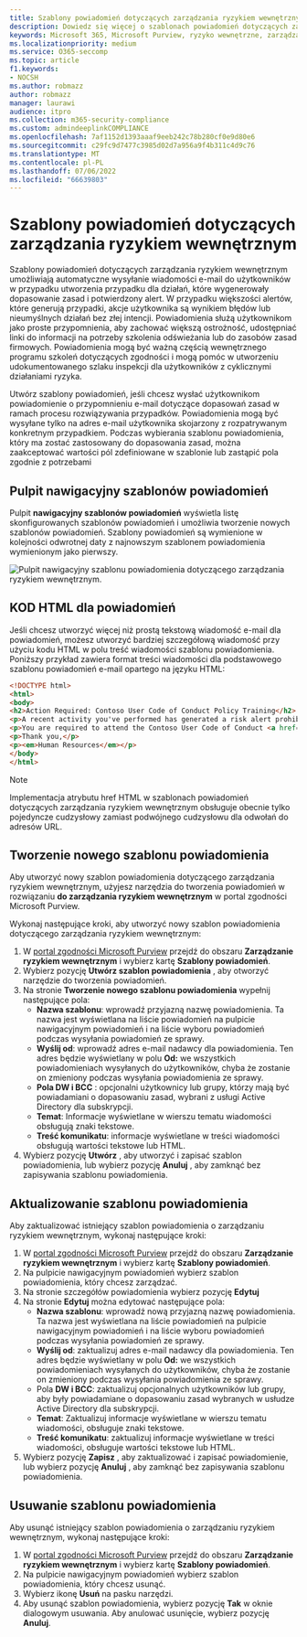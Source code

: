 ```yaml
---
title: Szablony powiadomień dotyczących zarządzania ryzykiem wewnętrznym
description: Dowiedz się więcej o szablonach powiadomień dotyczących zarządzania ryzykiem wewnętrznym w usłudze Microsoft Purview
keywords: Microsoft 365, Microsoft Purview, ryzyko wewnętrzne, zarządzanie ryzykiem, zgodność
ms.localizationpriority: medium
ms.service: O365-seccomp
ms.topic: article
f1.keywords:
- NOCSH
ms.author: robmazz
author: robmazz
manager: laurawi
audience: itpro
ms.collection: m365-security-compliance
ms.custom: admindeeplinkCOMPLIANCE
ms.openlocfilehash: 7af1152d1393aaaf9eeb242c78b280cf0e9d80e6
ms.sourcegitcommit: c29fc9d7477c3985d02d7a956a9f4b311c4d9c76
ms.translationtype: MT
ms.contentlocale: pl-PL
ms.lasthandoff: 07/06/2022
ms.locfileid: "66639803"
---
```

# <a name="insider-risk-management-notice-templates"></a>Szablony powiadomień dotyczących zarządzania ryzykiem wewnętrznym

Szablony powiadomień dotyczących zarządzania ryzykiem wewnętrznym umożliwiają automatyczne wysyłanie wiadomości e-mail do użytkowników w przypadku utworzenia przypadku dla działań, które wygenerowały dopasowanie zasad i potwierdzony alert. W przypadku większości alertów, które generują przypadki, akcje użytkownika są wynikiem błędów lub nieumyślnych działań bez złej intencji. Powiadomienia służą użytkownikom jako proste przypomnienia, aby zachować większą ostrożność, udostępniać linki do informacji na potrzeby szkolenia odświeżania lub do zasobów zasad firmowych. Powiadomienia mogą być ważną częścią wewnętrznego programu szkoleń dotyczących zgodności i mogą pomóc w utworzeniu udokumentowanego szlaku inspekcji dla użytkowników z cyklicznymi działaniami ryzyka.

Utwórz szablony powiadomień, jeśli chcesz wysłać użytkownikom powiadomienie o przypomnieniu e-mail dotyczące dopasowań zasad w ramach procesu rozwiązywania przypadków. Powiadomienia mogą być wysyłane tylko na adres e-mail użytkownika skojarzony z rozpatrywanym konkretnym przypadkiem. Podczas wybierania szablonu powiadomienia, który ma zostać zastosowany do dopasowania zasad, można zaakceptować wartości pól zdefiniowane w szablonie lub zastąpić pola zgodnie z potrzebami

## <a name="notice-templates-dashboard"></a>Pulpit nawigacyjny szablonów powiadomień

Pulpit **nawigacyjny szablonów powiadomień** wyświetla listę skonfigurowanych szablonów powiadomień i umożliwia tworzenie nowych szablonów powiadomień. Szablony powiadomień są wymienione w kolejności odwrotnej daty z najnowszym szablonem powiadomienia wymienionym jako pierwszy.

![Pulpit nawigacyjny szablonu powiadomienia dotyczącego zarządzania ryzykiem wewnętrznym.](../media/insider-risk-notices-dashboard.png)

## <a name="html-for-notices"></a>KOD HTML dla powiadomień

Jeśli chcesz utworzyć więcej niż prostą tekstową wiadomość e-mail dla powiadomień, możesz utworzyć bardziej szczegółową wiadomość przy użyciu kodu HTML w polu treść wiadomości szablonu powiadomienia. Poniższy przykład zawiera format treści wiadomości dla podstawowego szablonu powiadomień e-mail opartego na języku HTML:

```HTML
<!DOCTYPE html>
<html>
<body>
<h2>Action Required: Contoso User Code of Conduct Policy Training</h2>
<p>A recent activity you've performed has generated a risk alert prohibited by the Contoso User <a href='https://www.contoso.com'>Code of Conduct Policy</a>.</p>
<p>You are required to attend the Contoso User Code of Conduct <a href='https://www.contoso.com'>training</a> within the next 14 days. Please contact <a href='mailto:hr@contoso.com'>Human Resources</a> with any questions about this training request.</p>
<p>Thank you,</p>
<p><em>Human Resources</em></p>
</body>
</html>
```

> [!NOTE]
> Implementacja atrybutu href HTML w szablonach powiadomień dotyczących zarządzania ryzykiem wewnętrznym obsługuje obecnie tylko pojedyncze cudzysłowy zamiast podwójnego cudzysłowu dla odwołań do adresów URL.

## <a name="create-a-new-notice-template"></a>Tworzenie nowego szablonu powiadomienia

Aby utworzyć nowy szablon powiadomienia dotyczącego zarządzania ryzykiem wewnętrznym, użyjesz narzędzia do tworzenia powiadomień w rozwiązaniu **do zarządzania ryzykiem wewnętrznym** w portal zgodności Microsoft Purview.

Wykonaj następujące kroki, aby utworzyć nowy szablon powiadomienia dotyczącego zarządzania ryzykiem wewnętrznym:

1. W [portal zgodności Microsoft Purview](https://compliance.microsoft.com) przejdź do obszaru **Zarządzanie ryzykiem wewnętrznym** i wybierz kartę **Szablony powiadomień**.
2. Wybierz pozycję **Utwórz szablon powiadomienia** , aby otworzyć narzędzie do tworzenia powiadomień.
3. Na stronie **Tworzenie nowego szablonu powiadomienia** wypełnij następujące pola:
    - **Nazwa szablonu**: wprowadź przyjazną nazwę powiadomienia. Ta nazwa jest wyświetlana na liście powiadomień na pulpicie nawigacyjnym powiadomień i na liście wyboru powiadomień podczas wysyłania powiadomień ze sprawy.
    - **Wyślij od**: wprowadź adres e-mail nadawcy dla powiadomienia. Ten adres będzie wyświetlany w polu **Od:** we wszystkich powiadomieniach wysyłanych do użytkowników, chyba że zostanie on zmieniony podczas wysyłania powiadomienia ze sprawy.
    - **Pola DW i BCC** : opcjonalni użytkownicy lub grupy, którzy mają być powiadamiani o dopasowaniu zasad, wybrani z usługi Active Directory dla subskrypcji.
    - **Temat**: Informacje wyświetlane w wierszu tematu wiadomości obsługują znaki tekstowe.
    - **Treść komunikatu**: informacje wyświetlane w treści wiadomości obsługują wartości tekstowe lub HTML.
4. Wybierz pozycję **Utwórz** , aby utworzyć i zapisać szablon powiadomienia, lub wybierz pozycję **Anuluj** , aby zamknąć bez zapisywania szablonu powiadomienia.

## <a name="update-a-notice-template"></a>Aktualizowanie szablonu powiadomienia

Aby zaktualizować istniejący szablon powiadomienia o zarządzaniu ryzykiem wewnętrznym, wykonaj następujące kroki:

1. W [portal zgodności Microsoft Purview](https://compliance.microsoft.com) przejdź do obszaru **Zarządzanie ryzykiem wewnętrznym** i wybierz kartę **Szablony powiadomień**.
2. Na pulpicie nawigacyjnym powiadomień wybierz szablon powiadomienia, który chcesz zarządzać.
3. Na stronie szczegółów powiadomienia wybierz pozycję **Edytuj**
4. Na stronie **Edytuj** można edytować następujące pola:
    - **Nazwa szablonu**: wprowadź nową przyjazną nazwę powiadomienia. Ta nazwa jest wyświetlana na liście powiadomień na pulpicie nawigacyjnym powiadomień i na liście wyboru powiadomień podczas wysyłania powiadomień ze sprawy.
    - **Wyślij od**: zaktualizuj adres e-mail nadawcy dla powiadomienia. Ten adres będzie wyświetlany w polu **Od:** we wszystkich powiadomieniach wysyłanych do użytkowników, chyba że zostanie on zmieniony podczas wysyłania powiadomienia ze sprawy.
    - Pola **DW i BCC**: zaktualizuj opcjonalnych użytkowników lub grupy, aby były powiadamiane o dopasowaniu zasad wybranych w usłudze Active Directory dla subskrypcji.
    - **Temat**: Zaktualizuj informacje wyświetlane w wierszu tematu wiadomości, obsługuje znaki tekstowe.
    - **Treść komunikatu**: zaktualizuj informacje wyświetlane w treści wiadomości, obsługuje wartości tekstowe lub HTML.
5. Wybierz pozycję **Zapisz** , aby zaktualizować i zapisać powiadomienie, lub wybierz pozycję **Anuluj** , aby zamknąć bez zapisywania szablonu powiadomienia.

## <a name="delete-a-notice-template"></a>Usuwanie szablonu powiadomienia

Aby usunąć istniejący szablon powiadomienia o zarządzaniu ryzykiem wewnętrznym, wykonaj następujące kroki:

1. W [portal zgodności Microsoft Purview](https://compliance.microsoft.com) przejdź do obszaru **Zarządzanie ryzykiem wewnętrznym** i wybierz kartę **Szablony powiadomień**.
2. Na pulpicie nawigacyjnym powiadomień wybierz szablon powiadomienia, który chcesz usunąć.
3. Wybierz ikonę **Usuń** na pasku narzędzi.
4. Aby usunąć szablon powiadomienia, wybierz pozycję **Tak** w oknie dialogowym usuwania. Aby anulować usunięcie, wybierz pozycję **Anuluj**.
